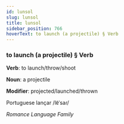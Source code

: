 ```yaml
---
id: lunsol
slug: lunsol
title: lunsol
sidebar_position: 766
hoverText: to launch (a projectile) § Verb
---
```


### to launch (a projectile) § Verb

**Verb**: to launch/throw/shoot

**Noun**: a projectile

**Modifier**: projected/launched/thrown

Portuguese lançar /lɐ̃ˈsaɾ/

*Romance Language Family*